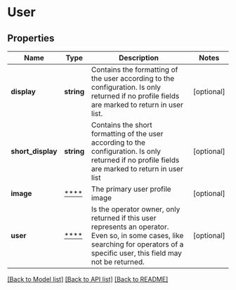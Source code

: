 # User

## Properties
Name | Type | Description | Notes
------------ | ------------- | ------------- | -------------
**display** | **string** | Contains the formatting of the user according to the configuration. Is only returned if no profile fields are marked to return in user list. | [optional] 
**short_display** | **string** | Contains the short formatting of the user according to the configuration. Is only returned if no profile fields are marked to return in user list | [optional] 
**image** | [****](.md) | The primary user profile image | [optional] 
**user** | [****](.md) | Is the operator owner, only returned if this user represents an operator. Even so, in some cases, like searching for operators of a specific user, this field may not be returned. | [optional] 

[[Back to Model list]](../../README.md#documentation-for-models) [[Back to API list]](../../README.md#documentation-for-api-endpoints) [[Back to README]](../../README.md)

